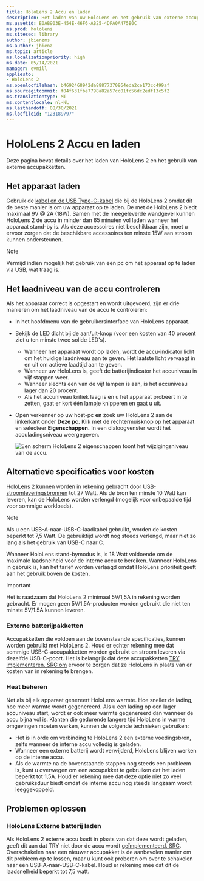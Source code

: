 ```yaml
---
title: HoloLens 2 Accu en laden
description: Het laden van uw HoloLens en het gebruik van externe accupakketten.
ms.assetid: E0AB903E-454E-46F6-AB25-4DFA0A475B0C
ms.prod: hololens
ms.sitesec: library
author: jbienzms
ms.author: jbienz
ms.topic: article
ms.localizationpriority: high
ms.date: 05/14/2021
manager: evmill
appliesto:
- HoloLens 2
ms.openlocfilehash: b4692468942da88877370864eda2ce173cc499af
ms.sourcegitcommit: f04f631fbe7798a82a57cc01fc56dc2edf13c5f2
ms.translationtype: MT
ms.contentlocale: nl-NL
ms.lasthandoff: 08/30/2021
ms.locfileid: "123189797"
---
```

# <a name="hololens-2-battery-and-charging"></a>HoloLens 2 Accu en laden

Deze pagina bevat details over het laden van HoloLens 2 en het gebruik van externe accupakketten.

## <a name="charging-the-device"></a>Het apparaat laden

Gebruik de [kabel en de USB Type-C-kabel](https://www.microsoft.com/en-us/p/microsoft-hololens-2-usb-c-charger-cable/8vj21f2z8pk5?rtc=1) die bij de HoloLens 2 omdat dit de beste manier is om uw apparaat op te laden. De met de HoloLens 2 biedt maximaal 9V @ 2A (18W). Samen met de meegeleverde wandgevel kunnen HoloLens 2 de accu in minder dan 65 minuten vol laden wanneer het apparaat stand-by is. Als deze accessoires niet beschikbaar zijn, moet u ervoor zorgen dat de beschikbare accessoires ten minste 15W aan stroom kunnen ondersteunen.

> [!NOTE]
> Vermijd indien mogelijk het gebruik van een pc om het apparaat op te laden via USB, wat traag is.

## <a name="checking-the-battery-charge-level"></a>Het laadniveau van de accu controleren
Als het apparaat correct is opgestart en wordt uitgevoerd, zijn er drie manieren om het laadniveau van de accu te controleren:

- In het hoofdmenu van de gebruikersinterface van HoloLens apparaat.
- Bekijk de LED dicht bij de aan/uit-knop (voor een kosten van 40 procent ziet u ten minste twee solide LED's).
    - Wanneer het apparaat wordt op laden, wordt de accu-indicator licht om het huidige laadniveau aan te geven.  Het laatste licht vervaagt in en uit om actieve laadtijd aan te geven.
    - Wanneer uw HoloLens is, geeft de batterijindicator het accuniveau in vijf stappen weer.
    - Wanneer slechts een van de vijf lampen is aan, is het accuniveau lager dan 20 procent.
    - Als het accuniveau kritiek laag is en u het apparaat probeert in te zetten, gaat er kort één lampje knipperen en gaat u uit.
- Open verkenner op uw host-pc **en** zoek uw HoloLens 2 aan de linkerkant onder **Deze pc.** Klik met de rechtermuisknop op het apparaat en selecteer **Eigenschappen.** In een dialoogvenster wordt het acculadingsniveau weergegeven.

   ![Een scherm HoloLens 2 eigenschappen toont het wijzigingsniveau van de accu.](images/ResetRecovery2.png)

## <a name="alternative-charging-specifications"></a>Alternatieve specificaties voor kosten

HoloLens 2 kunnen worden in rekening gebracht door [USB-stroomleveringsbronnen](https://www.usb.org/usb-charger-pd) tot 27 Watt. Als de bron ten minste 10 Watt kan leveren, kan de HoloLens worden verlengd (mogelijk voor onbepaalde tijd voor sommige workloads). 

> [!NOTE]
> Als u een USB-A-naar-USB-C-laadkabel gebruikt, worden de kosten beperkt tot 7,5 Watt. De gebruiktijd wordt nog steeds verlengd, maar niet zo lang als het gebruik van USB-C naar C.

Wanneer HoloLens stand-bymodus is, is 18 Watt voldoende om de maximale laadsnelheid voor de interne accu te bereiken. Wanneer HoloLens in gebruik is, kan het tarief worden verlaagd omdat HoloLens prioriteit geeft aan het gebruik boven de kosten.

> [!IMPORTANT]
> Het is raadzaam dat HoloLens 2 minimaal 5V/1,5A in rekening worden gebracht. Er mogen geen 5V/1.5A-producten worden gebruikt die niet ten minste 5V/1.5A kunnen leveren. 

### <a name="external-battery-packs"></a>Externe batterijpakketten

Accupakketten die voldoen aan de bovenstaande specificaties, kunnen worden gebruikt met HoloLens 2. Houd er echter rekening mee dat sommige USB-C-accupakketten worden gebruikt en stroom leveren via dezelfde USB-C-poort. Het is belangrijk dat deze accupakketten [TRY implementeren. SRC om](https://usb.org/document-library/usb-type-cr-cable-and-connector-specification-revision-20) ervoor te zorgen dat ze HoloLens in plaats van er kosten van in rekening te brengen. 

### <a name="managing-heat"></a>Heat beheren

Net als bij elk apparaat genereert HoloLens warmte. Hoe sneller de lading, hoe meer warmte wordt gegenereerd. Als u een lading op een lager accuniveau start, wordt er ook meer warmte gegenereerd dan wanneer de accu bijna vol is. Klanten die gedurende langere tijd HoloLens in warme omgevingen moeten werken, kunnen de volgende technieken gebruiken:

- Het is in orde om verbinding te HoloLens 2 een externe voedingsbron, zelfs wanneer de interne accu volledig is geladen.
- Wanneer een externe batterij wordt verwijderd, HoloLens blijven werken op de interne accu.    
- Als de warmte na de bovenstaande stappen nog steeds een probleem is, kunt u overwegen om een accupakket te gebruiken dat het laden beperkt tot 1,5A. Houd er rekening mee dat deze optie niet zo veel gebruiksduur biedt omdat de interne accu nog steeds langzaam wordt leeggekoppeld.

## <a name="troubleshooting"></a>Problemen oplossen


### <a name="hololens-charges-external-battery"></a>HoloLens Externe batterij laden
Als HoloLens 2 externe accu laadt in plaats van dat deze wordt geladen, geeft dit aan dat TRY niet door de accu wordt [geïmplementeerd. SRC](https://usb.org/document-library/usb-type-cr-cable-and-connector-specification-revision-20). Overschakelen naar een nieuwer accupakket is de aanbevolen manier om dit probleem op te lossen, maar u kunt ook proberen om over te schakelen naar een USB-A-naar-USB-C-kabel. Houd er rekening mee dat dit de laadsnelheid beperkt tot 7,5 watt.
